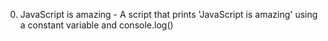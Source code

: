 0. JavaScript is amazing - A script that prints 'JavaScript is amazing' using a constant variable and console.log()
